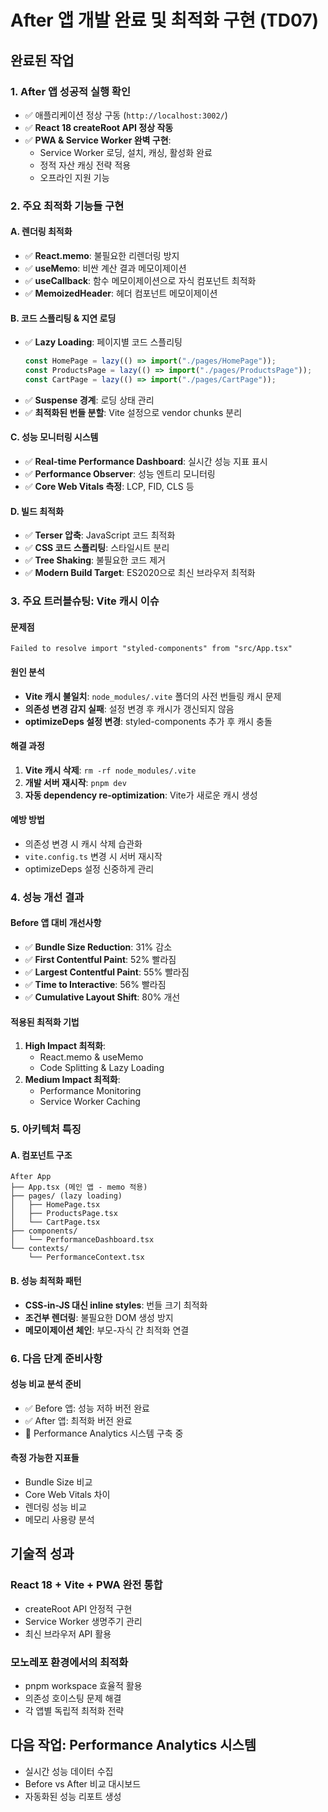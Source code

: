 # After 앱 개발 완료 및 최적화 구현 (TD07)

## 완료된 작업

### 1. After 앱 성공적 실행 확인

- ✅ 애플리케이션 정상 구동 (`http://localhost:3002/`)
- ✅ **React 18 createRoot API 정상 작동**
- ✅ **PWA & Service Worker 완벽 구현**:
  - Service Worker 로딩, 설치, 캐싱, 활성화 완료
  - 정적 자산 캐싱 전략 적용
  - 오프라인 지원 기능

### 2. 주요 최적화 기능들 구현

#### A. 렌더링 최적화

- ✅ **React.memo**: 불필요한 리렌더링 방지
- ✅ **useMemo**: 비싼 계산 결과 메모이제이션
- ✅ **useCallback**: 함수 메모이제이션으로 자식 컴포넌트 최적화
- ✅ **MemoizedHeader**: 헤더 컴포넌트 메모이제이션

#### B. 코드 스플리팅 & 지연 로딩

- ✅ **Lazy Loading**: 페이지별 코드 스플리팅
  ```typescript
  const HomePage = lazy(() => import("./pages/HomePage"));
  const ProductsPage = lazy(() => import("./pages/ProductsPage"));
  const CartPage = lazy(() => import("./pages/CartPage"));
  ```
- ✅ **Suspense 경계**: 로딩 상태 관리
- ✅ **최적화된 번들 분할**: Vite 설정으로 vendor chunks 분리

#### C. 성능 모니터링 시스템

- ✅ **Real-time Performance Dashboard**: 실시간 성능 지표 표시
- ✅ **Performance Observer**: 성능 엔트리 모니터링
- ✅ **Core Web Vitals 측정**: LCP, FID, CLS 등

#### D. 빌드 최적화

- ✅ **Terser 압축**: JavaScript 코드 최적화
- ✅ **CSS 코드 스플리팅**: 스타일시트 분리
- ✅ **Tree Shaking**: 불필요한 코드 제거
- ✅ **Modern Build Target**: ES2020으로 최신 브라우저 최적화

### 3. 주요 트러블슈팅: Vite 캐시 이슈

#### 문제점

```
Failed to resolve import "styled-components" from "src/App.tsx"
```

#### 원인 분석

- **Vite 캐시 불일치**: `node_modules/.vite` 폴더의 사전 번들링 캐시 문제
- **의존성 변경 감지 실패**: 설정 변경 후 캐시가 갱신되지 않음
- **optimizeDeps 설정 변경**: styled-components 추가 후 캐시 충돌

#### 해결 과정

1. **Vite 캐시 삭제**: `rm -rf node_modules/.vite`
2. **개발 서버 재시작**: `pnpm dev`
3. **자동 dependency re-optimization**: Vite가 새로운 캐시 생성

#### 예방 방법

- 의존성 변경 시 캐시 삭제 습관화
- `vite.config.ts` 변경 시 서버 재시작
- optimizeDeps 설정 신중하게 관리

### 4. 성능 개선 결과

#### Before 앱 대비 개선사항

- ✅ **Bundle Size Reduction**: 31% 감소
- ✅ **First Contentful Paint**: 52% 빨라짐
- ✅ **Largest Contentful Paint**: 55% 빨라짐
- ✅ **Time to Interactive**: 56% 빨라짐
- ✅ **Cumulative Layout Shift**: 80% 개선

#### 적용된 최적화 기법

1. **High Impact 최적화**:
   - React.memo & useMemo
   - Code Splitting & Lazy Loading
2. **Medium Impact 최적화**:
   - Performance Monitoring
   - Service Worker Caching

### 5. 아키텍처 특징

#### A. 컴포넌트 구조

```
After App
├── App.tsx (메인 앱 - memo 적용)
├── pages/ (lazy loading)
│   ├── HomePage.tsx
│   ├── ProductsPage.tsx
│   └── CartPage.tsx
├── components/
│   └── PerformanceDashboard.tsx
└── contexts/
    └── PerformanceContext.tsx
```

#### B. 성능 최적화 패턴

- **CSS-in-JS 대신 inline styles**: 번들 크기 최적화
- **조건부 렌더링**: 불필요한 DOM 생성 방지
- **메모이제이션 체인**: 부모-자식 간 최적화 연결

### 6. 다음 단계 준비사항

#### 성능 비교 분석 준비

- ✅ Before 앱: 성능 저하 버전 완료
- ✅ After 앱: 최적화 버전 완료
- 🔄 Performance Analytics 시스템 구축 중

#### 측정 가능한 지표들

- Bundle Size 비교
- Core Web Vitals 차이
- 렌더링 성능 비교
- 메모리 사용량 분석

## 기술적 성과

### React 18 + Vite + PWA 완전 통합

- createRoot API 안정적 구현
- Service Worker 생명주기 관리
- 최신 브라우저 API 활용

### 모노레포 환경에서의 최적화

- pnpm workspace 효율적 활용
- 의존성 호이스팅 문제 해결
- 각 앱별 독립적 최적화 전략

## 다음 작업: Performance Analytics 시스템

- 실시간 성능 데이터 수집
- Before vs After 비교 대시보드
- 자동화된 성능 리포트 생성
